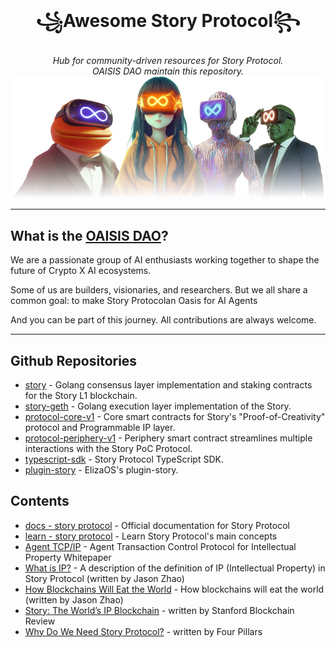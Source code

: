 <h1 align="center">꧁Awesome Story Protocol꧂</h1>
<div align="center"><i>Hub for community-driven resources for Story Protocol.</i></div>
<div align="center"><i>OAISIS DAO maintain this repository.</i></div>
<img src="https://raw.githubusercontent.com/OAISIS-DAO/awesome-storyprotocol/refs/heads/main/awesome-storyprotocol.png" alt="logo of awesome-storyprotocol repository">

---

## What is the [OAISIS DAO](https://x.com/osdotfun)?

We are a passionate group of AI enthusiasts working together to shape the future of Crypto X AI ecosystems.

Some of us are builders, visionaries, and researchers. But we all share a common goal: to make Story Protocolan Oasis for AI Agents

And you can be part of this journey. All contributions are always welcome.

---

## Github Repositories

- [story](https://github.com/piplabs/story) - Golang consensus layer implementation and staking contracts for the Story L1 blockchain.
- [story-geth](https://github.com/piplabs/story-geth) - Golang execution layer implementation of the Story.
- [protocol-core-v1](https://github.com/storyprotocol/protocol-core-v1) - Core smart contracts for Story's "Proof-of-Creativity" protocol and Programmable IP layer.
- [protocol-periphery-v1](https://github.com/storyprotocol/protocol-periphery-v1) - Periphery smart contract streamlines multiple interactions with the Story PoC Protocol.
- [typescript-sdk](https://github.com/storyprotocol/sdk) - Story Protocol TypeScript SDK.
- [plugin-story](https://github.com/elizaOS/eliza/tree/develop/packages/plugin-story) - ElizaOS's plugin-story.

## Contents

- [docs - story protocol](https://docs.story.foundation/) - Official documentation for Story Protocol
- [learn - story protocol](https://learn.story.foundation/) - Learn Story Protocol's main concepts
- [Agent TCP/IP](https://drive.google.com/file/d/1IM74cpN8TfS811gTaXxxkRH8QgpLFzZs/view?pli=1) - Agent Transaction Control Protocol for Intellectual Property Whitepaper
- [What is IP?](https://jasonzhao.substack.com/p/what-is-ip) - A description of the definition of IP (Intellectual Property) in Story Protocol (written by Jason Zhao)
- [How Blockchains Will Eat the World](https://jasonzhao.substack.com/p/how-blockchains-will-eat-the-world) - How blockchains will eat the world (written by Jason Zhao)
- [Story: The World’s IP Blockchain](https://review.stanfordblockchain.xyz/p/51-story-the-worlds-ip-blockchain) - written by Stanford Blockchain Review 
- [Why Do We Need Story Protocol?](https://4pillars.io/en/articles/why-do-we-need-story-protocol) - written by Four Pillars
